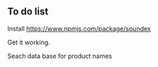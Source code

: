 ## To do list

Install 
https://www.npmjs.com/package/soundex

Get it working.

Seach data base for product names

